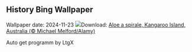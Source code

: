 ## History Bing Wallpaper
Wallpaper date: 2024-11-23
![](https://www.bing.com/th?id=OHR.FibonacciAloe_IT-IT7618166733_UHD.jpg&w=1000)Download: [Aloe a spirale, Kangaroo Island, Australia (© Michael Melford/Alamy)](https://www.bing.com/th?id=OHR.FibonacciAloe_IT-IT7618166733_UHD.jpg)

Auto get programm by LtgX
